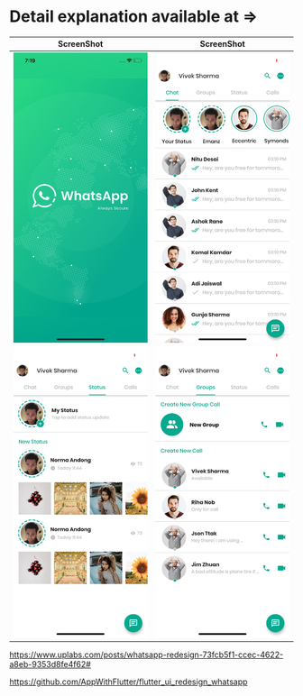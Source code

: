 # Detail explanation available at => 

ScreenShot | ScreenShot
------------ | -------------
![WhatsApp ui redesign in Flutter](/ss/flutter-ui-design-whatsapp-splash.png) | ![WhatsApp ui redesign in Flutter](/ss/flutter-ui-design-whatsapp-chat.png) |
![WhatsApp ui redesign in Flutter](/ss/flutter-ui-design-whatsapp-status.png) | ![WhatsApp ui redesign in Flutter](/ss/flutter-ui-design-whatsapp-group.png)  | ![WhatsApp ui redesign in Flutter](/ss/flutter-ui-design-whatsapp-call.png) |

https://www.uplabs.com/posts/whatsapp-redesign-73fcb5f1-ccec-4622-a8eb-9353d8fe4f62#

https://github.com/AppWithFlutter/flutter_ui_redesign_whatsapp